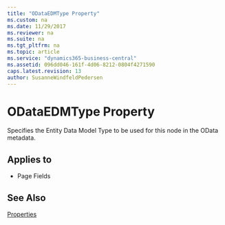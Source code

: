 ```yaml
---
title: "ODataEDMType Property"
ms.custom: na
ms.date: 11/29/2017
ms.reviewer: na
ms.suite: na
ms.tgt_pltfrm: na
ms.topic: article
ms.service: "dynamics365-business-central"
ms.assetid: 096dd046-161f-4d06-8212-0804f4271590
caps.latest.revision: 13
author: SusanneWindfeldPedersen
---
```


 

# ODataEDMType Property
Specifies the Entity Data Model Type to be used for this node in the OData metadata.

## Applies to  
  
-   Page Fields 
  

## See Also  
 [Properties](devenv-properties.md)
